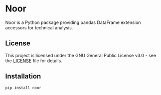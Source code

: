 # Noor

Noor is a Python package providing pandas DataFrame extension accessors for technical analysis.

## License

This project is licensed under the GNU General Public License v3.0 - see the [LICENSE](LICENSE) file for details.

## Installation

```bash
pip install noor
```
